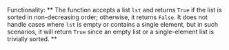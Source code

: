 Functionality: ** The function accepts a list `lst` and returns `True` if the list is sorted in non-decreasing order; otherwise, it returns `False`. It does not handle cases where `lst` is empty or contains a single element, but in such scenarios, it will return `True` since an empty list or a single-element list is trivially sorted. **